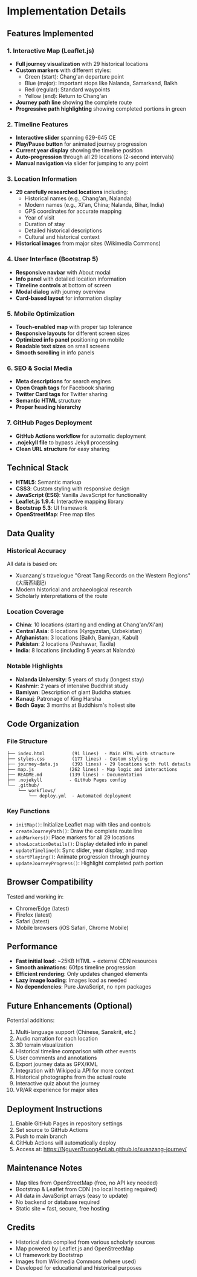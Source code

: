 # Implementation Details

## Features Implemented

### 1. Interactive Map (Leaflet.js)
- **Full journey visualization** with 29 historical locations
- **Custom markers** with different styles:
  - Green (start): Chang'an departure point
  - Blue (major): Important stops like Nalanda, Samarkand, Balkh
  - Red (regular): Standard waypoints
  - Yellow (end): Return to Chang'an
- **Journey path line** showing the complete route
- **Progressive path highlighting** showing completed portions in green

### 2. Timeline Features
- **Interactive slider** spanning 629-645 CE
- **Play/Pause button** for animated journey progression
- **Current year display** showing the timeline position
- **Auto-progression** through all 29 locations (2-second intervals)
- **Manual navigation** via slider for jumping to any point

### 3. Location Information
- **29 carefully researched locations** including:
  - Historical names (e.g., Chang'an, Nalanda)
  - Modern names (e.g., Xi'an, China; Nalanda, Bihar, India)
  - GPS coordinates for accurate mapping
  - Year of visit
  - Duration of stay
  - Detailed historical descriptions
  - Cultural and historical context
- **Historical images** from major sites (Wikimedia Commons)

### 4. User Interface (Bootstrap 5)
- **Responsive navbar** with About modal
- **Info panel** with detailed location information
- **Timeline controls** at bottom of screen
- **Modal dialog** with journey overview
- **Card-based layout** for information display

### 5. Mobile Optimization
- **Touch-enabled map** with proper tap tolerance
- **Responsive layouts** for different screen sizes
- **Optimized info panel** positioning on mobile
- **Readable text sizes** on small screens
- **Smooth scrolling** in info panels

### 6. SEO & Social Media
- **Meta descriptions** for search engines
- **Open Graph tags** for Facebook sharing
- **Twitter Card tags** for Twitter sharing
- **Semantic HTML** structure
- **Proper heading hierarchy**

### 7. GitHub Pages Deployment
- **GitHub Actions workflow** for automatic deployment
- **.nojekyll file** to bypass Jekyll processing
- **Clean URL structure** for easy sharing

## Technical Stack

- **HTML5**: Semantic markup
- **CSS3**: Custom styling with responsive design
- **JavaScript (ES6)**: Vanilla JavaScript for functionality
- **Leaflet.js 1.9.4**: Interactive mapping library
- **Bootstrap 5.3**: UI framework
- **OpenStreetMap**: Free map tiles

## Data Quality

### Historical Accuracy
All data is based on:
- Xuanzang's travelogue "Great Tang Records on the Western Regions" (大唐西域記)
- Modern historical and archaeological research
- Scholarly interpretations of the route

### Location Coverage
- **China**: 10 locations (starting and ending at Chang'an/Xi'an)
- **Central Asia**: 6 locations (Kyrgyzstan, Uzbekistan)
- **Afghanistan**: 3 locations (Balkh, Bamiyan, Kabul)
- **Pakistan**: 2 locations (Peshawar, Taxila)
- **India**: 8 locations (including 5 years at Nalanda)

### Notable Highlights
- **Nalanda University**: 5 years of study (longest stay)
- **Kashmir**: 2 years of intensive Buddhist study
- **Bamiyan**: Description of giant Buddha statues
- **Kanauj**: Patronage of King Harsha
- **Bodh Gaya**: 3 months at Buddhism's holiest site

## Code Organization

### File Structure
```
├── index.html          (91 lines)  - Main HTML with structure
├── styles.css          (177 lines) - Custom styling
├── journey-data.js     (393 lines) - 29 locations with full details
├── map.js             (262 lines) - Map logic and interactions
├── README.md          (139 lines) - Documentation
├── .nojekyll          - GitHub Pages config
└── .github/
    └── workflows/
        └── deploy.yml  - Automated deployment
```

### Key Functions
- `initMap()`: Initialize Leaflet map with tiles and controls
- `createJourneyPath()`: Draw the complete route line
- `addMarkers()`: Place markers for all 29 locations
- `showLocationDetails()`: Display detailed info in panel
- `updateTimeline()`: Sync slider, year display, and map
- `startPlaying()`: Animate progression through journey
- `updateJourneyProgress()`: Highlight completed path portion

## Browser Compatibility

Tested and working in:
- Chrome/Edge (latest)
- Firefox (latest)
- Safari (latest)
- Mobile browsers (iOS Safari, Chrome Mobile)

## Performance

- **Fast initial load**: ~25KB HTML + external CDN resources
- **Smooth animations**: 60fps timeline progression
- **Efficient rendering**: Only updates changed elements
- **Lazy image loading**: Images load as needed
- **No dependencies**: Pure JavaScript, no npm packages

## Future Enhancements (Optional)

Potential additions:
1. Multi-language support (Chinese, Sanskrit, etc.)
2. Audio narration for each location
3. 3D terrain visualization
4. Historical timeline comparison with other events
5. User comments and annotations
6. Export journey data as GPX/KML
7. Integration with Wikipedia API for more context
8. Historical photographs from the actual route
9. Interactive quiz about the journey
10. VR/AR experience for major sites

## Deployment Instructions

1. Enable GitHub Pages in repository settings
2. Set source to GitHub Actions
3. Push to main branch
4. GitHub Actions will automatically deploy
5. Access at: https://NguyenTruongAnLab.github.io/xuanzang-journey/

## Maintenance Notes

- Map tiles from OpenStreetMap (free, no API key needed)
- Bootstrap & Leaflet from CDN (no local hosting required)
- All data in JavaScript arrays (easy to update)
- No backend or database required
- Static site = fast, secure, free hosting

## Credits

- Historical data compiled from various scholarly sources
- Map powered by Leaflet.js and OpenStreetMap
- UI framework by Bootstrap
- Images from Wikimedia Commons (where used)
- Developed for educational and historical purposes
